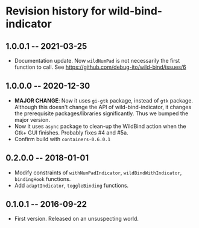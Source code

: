# Revision history for wild-bind-indicator

## 1.0.0.1  -- 2021-03-25

* Documentation update. Now `wildNumPad` is not necessarily the first function to call.
  See https://github.com/debug-ito/wild-bind/issues/6

## 1.0.0.0  -- 2020-12-30

* **MAJOR CHANGE**: Now it uses `gi-gtk` package, instead of `gtk` package.
  Although this doesn't change the API of wild-bind-indicator, it changes the prerequisite packages/libraries significantly.
  Thus we bumped the major version.
* Now it uses `async` package to clean-up the WildBind action when the Gtk+ GUI finishes. Probably fixes #4 and #5a.
* Confirm build with `containers-0.6.0.1`

## 0.2.0.0  -- 2018-01-01

* Modify constraints of `withNumPadIndicator`, `wildBindWithIndicator`, `bindingHook` functions.
* Add `adaptIndicator`, `toggleBinding` functions.

## 0.1.0.1  -- 2016-09-22

* First version. Released on an unsuspecting world.
